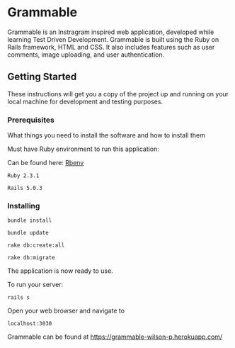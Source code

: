 # Grammable

Grammable is an Instragram inspired web application, developed while learning Test Driven Development. Grammable is built using the Ruby on Rails framework, HTML and CSS. It also includes features such as user comments, image uploading, and user authentication.

## Getting Started

These instructions will get you a copy of the project up and running on your local machine for development and testing purposes.

### Prerequisites

What things you need to install the software and how to install them

Must have Ruby environment to run this application:

Can be found here: [Rbenv](https://github.com/rbenv/rbenv)

```
Ruby 2.3.1

Rails 5.0.3
```

### Installing

```
bundle install

bundle update

rake db:create:all

rake db:migrate
```

The application is now ready to use.

To run your server:

```
rails s
```

Open your web browser and navigate to

```
localhost:3030
```

Grammable can be found at https://grammable-wilson-p.herokuapp.com/
